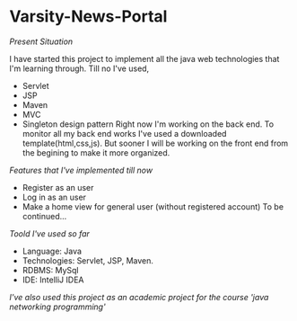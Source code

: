 # Varsity-News-Portal

*Present Situation*

I have started this project to implement all the java web technologies that I'm learning through. Till no I've used,
  - Servlet
  - JSP
  - Maven
  - MVC
  - Singleton design pattern
Right now I'm working on the back end. To monitor all my back end works I've used a downloaded template(html,css,js). But sooner I will be working on the front end from the begining to make it more organized.

*Features that I've implemented till now*

  - Register as an user
  - Log in as an user
  - Make a home view for general user (without registered account)
  To be continued...

*Toold I've used so far*

  - Language: Java
  - Technologies: Servlet, JSP, Maven.
  - RDBMS: MySql
  - IDE: IntelliJ IDEA

*I've also used this project as an academic project for the course 'java networking programming'*
